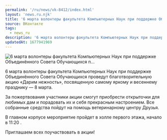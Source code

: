 ```yaml
---
permalink: '/ru/news/vk-8412/index.html'
layout: 'news.ru.njk'
title: '6 марта волонтеры факультета Компьютерных Наук при поддержке Объединённого Совета Обучающихся п…'
source: ВКонтакте
tags:
  - news_ru
description: '6 марта волонтеры факультета Компьютерных Наук при поддержке Объединённого Совета Обучающихся п…'
updatedAt: 1677941969
---
```

![6 марта волонтеры факультета Компьютерных Наук при поддержке Объединённого Совета Обучающихся п…](https://sun9-53.userapi.com/impg/HRnWzDNiEeezVLNLe22j6v_8vG8zOeXOjkQYPQ/3RZQNQliN6E.jpg?size=1099x692&quality=96&sign=4a120a28226297a576e2a5c55f40a704&c_uniq_tag=hWR3vulSQlSuVrSvx0Ap5F5D8-vKUr9DNH6nSBpOFps&type=album)

6 марта волонтеры факультета Компьютерных Наук при поддержке Объединённого Совета Обучающихся проведут благотворительную акцию «Дарим нежность», посвященную самому яркому и весеннему празднику — 8 марта.

За пожертвования участники акции смогут приобрести открыточки для любимых дам и порадовать их и себя прекрасным настроением. Все собранные средства пойдут на помощь ветеринарному центру Друзья.

В главном корпусе мероприятие пройдет в холле первого этажа, начало в 11:20 .

Приглашаем всех поучаствовать в акции!
